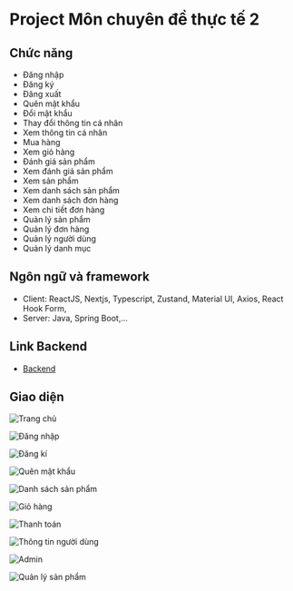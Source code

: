 # Project Môn chuyên đề thực tế 2

## Chức năng

-   Đăng nhập
-   Đăng ký
-   Đăng xuất
-   Quên mật khẩu
-   Đổi mật khẩu
-   Thay đổi thông tin cá nhân
-   Xem thông tin cá nhân
-   Mua hàng
-   Xem giỏ hàng
-   Đánh giá sản phẩm
-   Xem đánh giá sản phẩm
-   Xem sản phẩm
-   Xem danh sách sản phẩm
-   Xem danh sách đơn hàng
-   Xem chi tiết đơn hàng
-   Quản lý sản phẩm
-   Quản lý đơn hàng
-   Quản lý người dùng
-   Quản lý danh mục

## Ngôn ngữ và framework

-   Client: ReactJS, Nextjs, Typescript, Zustand, Material UI, Axios, React Hook Form,
-   Server: Java, Spring Boot,...

## Link Backend

-   [Backend](https://github.com/khanh1902/shoppingcart)

## Giao diện

![Trang chủ](../../images/Picture4.png)

![Đăng nhập](../../images/Picture1.png)

![Đăng kí](../../images/Picture2.png)

![Quên mật khẩu](../../images/Picture3.png)

![Danh sách sản phẩm](../../images/Picture5.png)

![Giỏ hàng](../../images/Picture6.png)

![Thanh toán](../../images/Picture7.png)

![Thông tin người dùng](../../images/Picture8.png)

![Admin](../../images/Picture9.png)

![Quản lý sản phẩm](../../images/Picture10.png)
